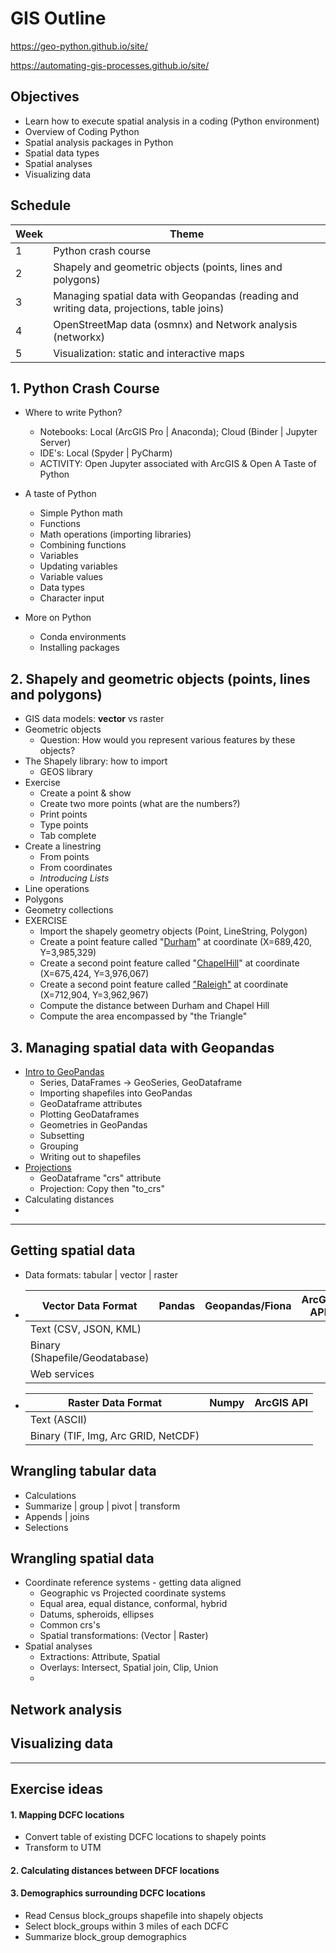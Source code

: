 # GIS Outline

https://geo-python.github.io/site/

https://automating-gis-processes.github.io/site/

## Objectives

* Learn how to execute spatial analysis in a coding (Python environment)
* Overview of Coding Python
* Spatial analysis packages in Python
* Spatial data types
* Spatial analyses
* Visualizing data

## Schedule

| Week | Theme                                                        |
| ---- | ------------------------------------------------------------ |
| 1    | Python crash course                                          |
| 2    | Shapely and geometric objects (points, lines and polygons)   |
| 3    | Managing spatial data with Geopandas (reading and writing data, projections, table joins) |
| 4    | OpenStreetMap data (osmnx) and Network analysis (networkx)   |
| 5    | Visualization: static and interactive maps                   |



## 1. Python Crash Course

* Where to write Python?

  * Notebooks: Local (ArcGIS Pro | Anaconda); Cloud (Binder | Jupyter Server)
  * IDE's: Local (Spyder | PyCharm)
  * ACTIVITY: Open Jupyter associated with ArcGIS & Open A Taste of Python

* A taste of Python

  * Simple Python math
  * Functions
  * Math operations (importing libraries)
  * Combining functions
  * Variables
  * Updating variables
  * Variable values
  * Data types
  * Character input

* More on Python

  * Conda environments
  * Installing packages

  

## 2. Shapely and geometric objects (points, lines and polygons)

* GIS data models: **vector** vs raster
* Geometric objects
  * Question: How would you represent various features by these objects? 
* The Shapely library: how to import
  * GEOS library
* Exercise
  * Create a point & show
  * Create two more points (what are the numbers?)
  * Print points
  * Type points
  * Tab complete
* Create a linestring
  * From points
  * From coordinates
  * *Introducing Lists*
* Line operations
* Polygons
* Geometry collections
* EXERCISE
  * Import the shapely geometry objects (Point, LineString, Polygon)
  * Create a point feature called "[Durham](https://www.latlong.net/place/durham-nc-usa-3468.html)" at coordinate (X=689,420, Y=3,985,329)
  * Create a second point feature called "[ChapelHill](https://www.latlong.net/place/chapel-hill-nc-usa-3466.html)" at coordinate (X=675,424, Y=3,976,067)
  * Create a second point feature called ["Raleigh"](https://www.latlong.net/place/raleigh-nc-usa-7275.html) at coordinate (X=712,904, Y=3,962,967)
  * Compute the distance between Durham and Chapel Hill
  * Compute the area encompassed by "the Triangle"



## 3. Managing spatial data with Geopandas

* [Intro to GeoPandas](https://automating-gis-processes.github.io/site/notebooks/L2/geopandas-basics.html#Introduction-to-Geopandas)
  * Series, DataFrames → GeoSeries, GeoDataframe
  * Importing shapefiles into GeoPandas
  * GeoDataframe attributes
  * Plotting GeoDataframes
  * Geometries in GeoPandas
  * Subsetting
  * Grouping
  * Writing out to shapefiles
* [Projections](https://automating-gis-processes.github.io/site/notebooks/L2/projections.html)
  * GeoDataframe "crs" attribute
  * Projection: Copy then "to_crs"
* Calculating distances
* 



---

## Getting spatial data

* Data formats: tabular | vector | raster

* | Vector Data Format             | Pandas | Geopandas/Fiona | ArcGIS API |
  | ------------------------------ | ------ | --------------- | ---------- |
  | Text (CSV, JSON, KML)          |        |                 |            |
  | Binary (Shapefile/Geodatabase) |        |                 |            |
  | Web services                   |        |                 |            |

* | Raster Data Format                  | Numpy | ArcGIS API |
  | ----------------------------------- | ----- | ---------- |
  | Text (ASCII)                        |       |            |
  | Binary (TIF, Img, Arc GRID, NetCDF) |       |            |

## Wrangling tabular data

* Calculations
* Summarize | group | pivot | transform
* Appends | joins
* Selections

## Wrangling spatial data

* Coordinate reference systems - getting data aligned
  * Geographic vs Projected coordinate systems
  * Equal area, equal distance, conformal, hybrid
  * Datums, spheroids, ellipses
  * Common crs's
  * Spatial transformations: (Vector | Raster)
* Spatial analyses
  * Extractions: Attribute, Spatial 
  * Overlays: Intersect, Spatial join, Clip, Union
  * 

## Network analysis

## Visualizing data

---

## Exercise ideas

#### 1. Mapping DCFC locations

* Convert table of existing DCFC locations to shapely points
* Transform to UTM

#### 2. Calculating distances between DFCF locations

#### 3. Demographics surrounding DCFC locations

* Read Census block_groups shapefile into shapely objects
* Select block_groups within 3 miles of each DCFC 
* Summarize block_group demographics
